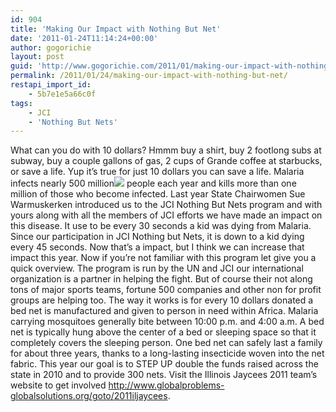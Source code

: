 ```yaml
---
id: 904
title: 'Making Our Impact with Nothing But Net'
date: '2011-01-24T11:14:24+00:00'
author: gogorichie
layout: post
guid: 'http://www.gogorichie.com/2011/01/making-our-impact-with-nothing-but-net/'
permalink: /2011/01/24/making-our-impact-with-nothing-but-net/
restapi_import_id:
    - 5b7e1e5a66c0f
tags:
    - JCI
    - 'Nothing But Nets'
---
```


What can you do with 10 dollars? Hmmm buy a shirt, buy 2 footlong subs at subway, buy a couple gallons of gas, 2 cups of Grande coffee at starbucks, or save a life. Yup it’s true for just 10 dollars you can save a life. Malaria infects nearly 500 million![](http://www.gogorichie.com/wp-content/uploads/2011/01/012411_1714_MakingOurIm1.png) people each year and kills more than one million of those who become infected. Last year State Chairwomen Sue Warmuskerken introduced us to the JCI Nothing But Nets program and with yours along with all the members of JCI efforts we have made an impact on this disease. It use to be every 30 seconds a kid was dying from Malaria. Since our participation in JCI Nothing but Nets, it is down to a kid dying every 45 seconds. Now that’s a impact, but I think we can increase that impact this year. Now if you’re not familiar with this program let give you a quick overview. The program is run by the UN and JCI our international organization is a partner in helping the fight. But of course their not along tons of major sports teams, fortune 500 companies and other non for profit groups are helping too. The way it works is for every 10 dollars donated a bed net is manufactured and given to person in need within Africa. Malaria carrying mosquitoes generally bite between 10:00 p.m. and 4:00 a.m. A bed net is typically hung above the center of a bed or sleeping space so that it completely covers the sleeping person. One bed net can safely last a family for about three years, thanks to a long-lasting insecticide woven into the net fabric. This year our goal is to STEP UP double the funds raised across the state in 2010 and to provide 300 nets. Visit the Illinois Jaycees 2011 team’s website to get involved <http://www.globalproblems-globalsolutions.org/goto/2011iljaycees>.
